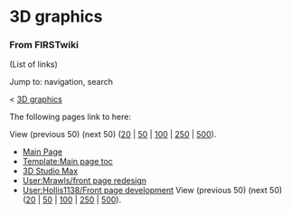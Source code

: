 # 3D graphics

### From FIRSTwiki

(List of links)

Jump to: navigation, search

&lt; [3D graphics](/index.php?title=3D_graphics&redirect=no "3D graphics" )  

The following pages link to here:

View (previous 50) (next 50)
([20](/index.php?title=Special:Whatlinkshere/3D_graphics&limit=20&from=0
"Special:Whatlinkshere/3D graphics" ) |
[50](/index.php?title=Special:Whatlinkshere/3D_graphics&limit=50&from=0
"Special:Whatlinkshere/3D graphics" ) |
[100](/index.php?title=Special:Whatlinkshere/3D_graphics&limit=100&from=0
"Special:Whatlinkshere/3D graphics" ) |
[250](/index.php?title=Special:Whatlinkshere/3D_graphics&limit=250&from=0
"Special:Whatlinkshere/3D graphics" ) |
[500](/index.php?title=Special:Whatlinkshere/3D_graphics&limit=500&from=0
"Special:Whatlinkshere/3D graphics" )).

  * [Main Page](/index.php/Main_Page "Main Page" )
  * [Template:Main page toc](/index.php/Template:Main_page_toc "Template:Main page toc" )
  * [3D Studio Max](/index.php/3D_Studio_Max "3D Studio Max" )
  * [User:Mrawls/front page redesign](/index.php/User:Mrawls/front_page_redesign "User:Mrawls/front page redesign" )
  * [User:Hollis1138/Front page development](/index.php/User:Hollis1138/Front_page_development "User:Hollis1138/Front page development" )
View (previous 50) (next 50)
([20](/index.php?title=Special:Whatlinkshere/3D_graphics&limit=20&from=0
"Special:Whatlinkshere/3D graphics" ) |
[50](/index.php?title=Special:Whatlinkshere/3D_graphics&limit=50&from=0
"Special:Whatlinkshere/3D graphics" ) |
[100](/index.php?title=Special:Whatlinkshere/3D_graphics&limit=100&from=0
"Special:Whatlinkshere/3D graphics" ) |
[250](/index.php?title=Special:Whatlinkshere/3D_graphics&limit=250&from=0
"Special:Whatlinkshere/3D graphics" ) |
[500](/index.php?title=Special:Whatlinkshere/3D_graphics&limit=500&from=0
"Special:Whatlinkshere/3D graphics" )).

